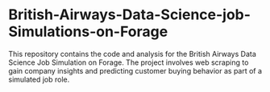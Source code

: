 # British-Airways-Data-Science-job-Simulations-on-Forage
This repository contains the code and analysis for the British Airways Data Science Job Simulation on Forage. The project involves web scraping to gain company insights and predicting customer buying behavior as part of a simulated job role.
